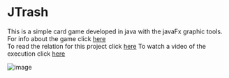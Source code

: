 # JTrash

This is a simple card game developed in java with the javaFx graphic tools.  
For info about the game click [here](https://www.youtube.com/watch?v=vnLl2O5QuPk)  
To read the relation for this project click [here](https://drive.google.com/file/d/1iyrc8ozVQpo4kl12XPbSWA8pmhfWQ1QL/view?usp=sharing)
To watch a video of the execution click [here]([https://www.youtube.com/watch?v=vnLl2O5QuPk](https://drive.google.com/file/d/1fF89r6e5TrIil_-dRNhrVeY57k8d_Oeo/view?usp=sharing)https://drive.google.com/file/d/1fF89r6e5TrIil_-dRNhrVeY57k8d_Oeo/view?usp=sharing)

![image](https://github.com/Ruy41321/JTrash/assets/100509825/3f568ddb-419b-4d58-b762-58f47fc2dc5c)
